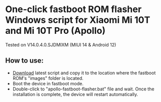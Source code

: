 # One-click fastboot ROM flasher Windows script for Xiaomi Mi 10T and Mi 10T Pro (Apollo)
Tested on V14.0.4.0.SJDMIXM (MIUI 14 & Android 12)  
## How to use:
- [Download](https://github.com/symbuzzer/apollo-fastboot-flasher/releases/latest/download/apollo-fastboot-flasher.bat) latest script and copy it to the location where the fastboot ROM's "images" folder is located.  
- Boot the device in fastboot mode.  
- Double-click to "apollo-fastboot-flasher.bat" file and wait. Once the installation is complete, the device will restart automatically.  
